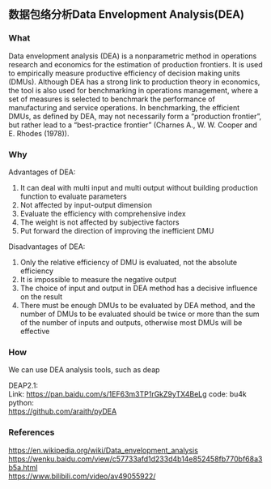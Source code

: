 ## 数据包络分析Data Envelopment Analysis(DEA)

### What
Data envelopment analysis (DEA) is a nonparametric method in operations research and economics for the estimation of production frontiers. It is used to empirically measure productive efficiency of decision making units (DMUs). Although DEA has a strong link to production theory in economics, the tool is also used for benchmarking in operations management, where a set of measures is selected to benchmark the performance of manufacturing and service operations. In benchmarking, the efficient DMUs, as defined by DEA, may not necessarily form a “production frontier”, but rather lead to a “best-practice frontier” (Charnes A., W. W. Cooper and E. Rhodes (1978)).</br>

### Why
Advantages of DEA:</br>
1. It can deal with multi input and multi output without building production function to evaluate parameters</br>
2. Not affected by input-output dimension</br>
3. Evaluate the efficiency with comprehensive index</br>
4. The weight is not affected by subjective factors</br>
5. Put forward the direction of improving the inefficient DMU</br>

Disadvantages of DEA:</br>
1. Only the relative efficiency of DMU is evaluated, not the absolute efficiency</br>
2. It is impossible to measure the negative output</br>
3. The choice of input and output in DEA method has a decisive influence on the result</br>
4. There must be enough DMUs to be evaluated by DEA method, and the number of DMUs to be evaluated should be twice or more than the sum of the number of inputs and outputs, otherwise most DMUs will be effective</br>

### How
We can use DEA analysis tools, such as deap

DEAP2.1:</br>
Link: https://pan.baidu.com/s/1EF63m3TP1rGkZ9yTX4BeLg code: bu4k</br>
python:</br>
https://github.com/araith/pyDEA</br>

### References
https://en.wikipedia.org/wiki/Data_envelopment_analysis</br>
https://wenku.baidu.com/view/c57733afd1d233d4b14e852458fb770bf68a3b5a.html</br>
https://www.bilibili.com/video/av49055922/
